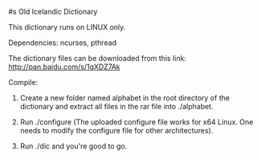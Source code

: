 #s Old Icelandic Dictionary

This dictionary runs on LINUX only.

Dependencies: ncurses, pthread

The dictionary files can be downloaded from this link: 
http://pan.baidu.com/s/1qXDZ7Ak

Compile:

1. Create a new folder named alphabet in the root directory of the dictionary and extract all files in the rar file into ./alphabet.

2. Run ./configure (The uploaded configure file works for x64 Linux. One needs to modify the configure file for other architectures).

3. Run ./dic and you're good to go.

